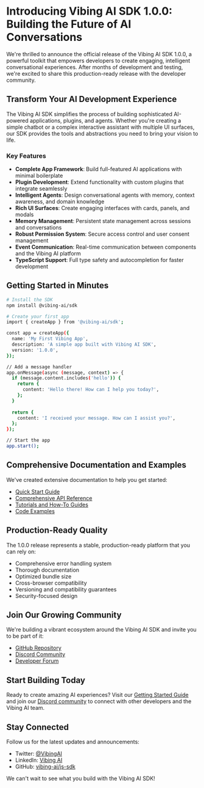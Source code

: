 # Introducing Vibing AI SDK 1.0.0: Building the Future of AI Conversations

We're thrilled to announce the official release of the Vibing AI SDK 1.0.0, a powerful toolkit that empowers developers to create engaging, intelligent conversational experiences. After months of development and testing, we're excited to share this production-ready release with the developer community.

## Transform Your AI Development Experience

The Vibing AI SDK simplifies the process of building sophisticated AI-powered applications, plugins, and agents. Whether you're creating a simple chatbot or a complex interactive assistant with multiple UI surfaces, our SDK provides the tools and abstractions you need to bring your vision to life.

### Key Features

- **Complete App Framework**: Build full-featured AI applications with minimal boilerplate
- **Plugin Development**: Extend functionality with custom plugins that integrate seamlessly
- **Intelligent Agents**: Design conversational agents with memory, context awareness, and domain knowledge
- **Rich UI Surfaces**: Create engaging interfaces with cards, panels, and modals
- **Memory Management**: Persistent state management across sessions and conversations
- **Robust Permission System**: Secure access control and user consent management
- **Event Communication**: Real-time communication between components and the Vibing AI platform
- **TypeScript Support**: Full type safety and autocompletion for faster development

## Getting Started in Minutes

```bash
# Install the SDK
npm install @vibing-ai/sdk

# Create your first app
import { createApp } from '@vibing-ai/sdk';

const app = createApp({
  name: 'My First Vibing App',
  description: 'A simple app built with Vibing AI SDK',
  version: '1.0.0',
});

// Add a message handler
app.onMessage(async (message, context) => {
  if (message.content.includes('hello')) {
    return {
      content: 'Hello there! How can I help you today?',
    };
  }
  
  return {
    content: 'I received your message. How can I assist you?',
  };
});

// Start the app
app.start();
```

## Comprehensive Documentation and Examples

We've created extensive documentation to help you get started:

- [Quick Start Guide](https://docs.vibing.ai/guides/quick-start)
- [Comprehensive API Reference](https://docs.vibing.ai/api-reference)
- [Tutorials and How-To Guides](https://docs.vibing.ai/tutorials)
- [Code Examples](https://github.com/vibing-ai/js-sdk/tree/main/examples)

## Production-Ready Quality

The 1.0.0 release represents a stable, production-ready platform that you can rely on:

- Comprehensive error handling system
- Thorough documentation
- Optimized bundle size
- Cross-browser compatibility
- Versioning and compatibility guarantees
- Security-focused design

## Join Our Growing Community

We're building a vibrant ecosystem around the Vibing AI SDK and invite you to be part of it:

- [GitHub Repository](https://github.com/vibing-ai/js-sdk)
- [Discord Community](https://discord.gg/vibingai)
- [Developer Forum](https://forum.vibing.ai)

## Start Building Today

Ready to create amazing AI experiences? Visit our [Getting Started Guide](https://docs.vibing.ai/guides/getting-started) and join our [Discord community](https://discord.gg/vibingai) to connect with other developers and the Vibing AI team.

## Stay Connected

Follow us for the latest updates and announcements:

- Twitter: [@VibingAI](https://twitter.com/VibingAI)
- LinkedIn: [Vibing AI](https://linkedin.com/company/vibing-ai)
- GitHub: [vibing-ai/js-sdk](https://github.com/vibing-ai/js-sdk)

We can't wait to see what you build with the Vibing AI SDK! 
